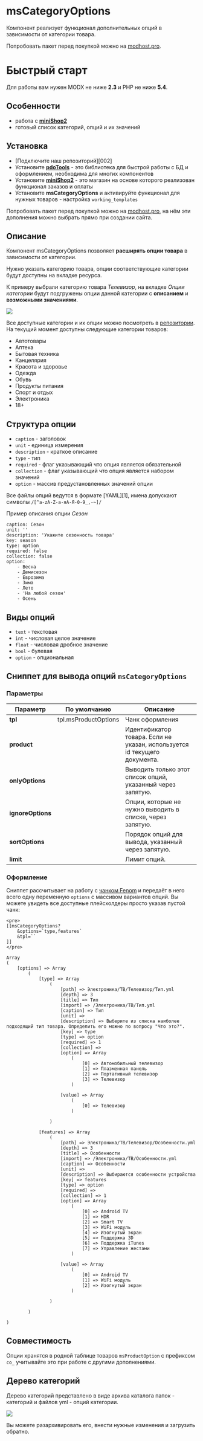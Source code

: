 # msCategoryOptions

Компонент реализует функционал дополнительных опций в зависимости от категории товара.

Попробовать пакет перед покупкой можно на [modhost.pro][4].

# Быстрый старт

Для работы вам нужен MODX не ниже **2.3** и PHP не ниже **5.4**.

## Особенности

- работа с [**miniShop2**][0102]
- готовый список категорий, опций и их значений

## Установка

- [Подключите наш репозиторий][002]
- Установите [**pdoTools**][0101] - это библиотека для быстрой работы с БД и оформлением, необходима для многих компонентов
- Установите [**miniShop2**][0102] - это магазин на основе которого реализован функционал заказов и оплаты
- Установите **msCategoryOptions** и активируйте функционал для нужных товаров - настройка `working_templates`

Попробовать пакет перед покупкой можно на [modhost.pro][4], на нём эти дополнения можно выбрать прямо при создании сайта.

## Описание

Компонент msCategoryOptions позволяет **расширять опции товара** в зависимости от категории. 

Нужно указать категорию товара, опции соответствующие категории будут доступны на вкладке ресурса.

К примеру выбрали категорию товара *Телевизор*, на вкладке *Опции категории* будут подгружены опции данной категории с **описанием** и **возможными значениями**.

[![](https://file.modx.pro/files/3/1/f/31f9af8b22b8ad0cef4b0a3f6006d3b8s.jpg)](https://file.modx.pro/files/3/1/f/31f9af8b22b8ad0cef4b0a3f6006d3b8.jpg)

Все доступные категории и их опции можно посмотреть в [репозитории][5]. На текущий момент доступны следующие категории товаров:
* Автотовары
* Аптека
* Бытовая техника
* Канцелярия
* Красота и здоровье
* Одежда
* Обувь
* Продукты питания
* Спорт и отдых
* Электроника
* 18+

## Структура опции

* `caption` - заголовок
* `unit` - единица измерения
* `description` - краткое описание
* `type` - тип
* `required` - флаг указывающий что опция является обязательной
* `collection` - флаг указывающий что опция является набором значений
* `option` - массив предустановленных значений опции

Все файлы опций ведутся в формате [YAML][1], имена допускают символы `/[^a-zA-Z-а-яА-Я-0-9_,-~]/`

Пример описания опции *Сезон*

```
caption: Сезон
unit: ''
description: 'Укажите сезонность товара'
key: season
type: option
required: false
collection: false
option:
    - Весна
    - Демисезон
    - Еврозима
    - Зима
    - Лето
    - 'На любой сезон'
    - Осень
```

## Виды опций

* `text` - текстовая
* `int` - числовая целое значение
* `float` - числовая дробное значение
* `bool` - булевая
* `option` - опциональная


## Сниппет для вывода опций `msCategoryOptions`

### Параметры

| Параметр    | По умолчанию  | Описание                                                                  |
| ----------------- | -------------------- | ------------------------------------------------------------------------- |
| **tpl**           | tpl.msProductOptions | Чанк оформления                                                           |
| **product**       |                      | Идентификатор товара. Если не указан, используется id текущего документа. |
| **onlyOptions**   |                      | Выводить только этот список опций, указанный через запятую.               |
| **ignoreOptions** |                      | Опции, которые не нужно выводить в списке, через запятую.                 |
| **sortOptions**   |                      | Порядок опций для вывода, указанный через запятую.                        |
| **limit**         |                      | Лимит опций.                     |


### Оформление

Сниппет рассчитывает на работу с [чанком Fenom][010103] и передаёт в него всего одну переменную `options` с массивом вариантов опций.
Вы можете увидеть все доступные плейсхолдеры просто указав пустой чанк:

```
<pre>
[[msCategoryOptions?
    &options=`type,features`
    &tpl=``
]]
</pre>

Array
(
    [options] => Array
        (
            [type] => Array
                (
                    [path] => Электроника/ТВ/Телевизор/Тип.yml
                    [depth] => 3
                    [title] => Тип
                    [import] => /Электроника/ТВ/Тип.yml
                    [caption] => Тип
                    [unit] => 
                    [description] => Выберите из списка наиболее подходящий тип товара. Определить его можно по вопросу "Что это?".
                    [key] => type
                    [type] => option
                    [required] => 1
                    [collection] => 
                    [option] => Array
                        (
                            [0] => Автомобильный телевизор
                            [1] => Плазменная панель
                            [2] => Портативный телевизор
                            [3] => Телевизор
                        )

                    [value] => Array
                        (
                            [0] => Телевизор
                        )

                )

            [features] => Array
                (
                    [path] => Электроника/ТВ/Телевизор/Особенности.yml
                    [depth] => 3
                    [title] => Особенности
                    [import] => /Электроника/ТВ/Особенности.yml
                    [caption] => Особенности
                    [unit] => 
                    [description] => Выбираются особенности устройства
                    [key] => features
                    [type] => option
                    [required] => 
                    [collection] => 1
                    [option] => Array
                        (
                            [0] => Android TV
                            [1] => HDR
                            [2] => Smart TV
                            [3] => WiFi модуль
                            [4] => Изогнутый экран
                            [5] => Поддержка 3D
                            [6] => Поддержка iTunes
                            [7] => Управление жестами
                        )

                    [value] => Array
                        (
                            [0] => Android TV
                            [1] => WiFi модуль
                            [2] => Изогнутый экран
                        )

                )

        )

)
```


## Совместимость

Опции хранятся в родной таблице товаров `msProductOption` c префиксом `co_` учитывайте это при работе с другими дополнениями.

## Дерево категорий

Дерево категорий представлено в виде архива каталога папок - категорий и файлов yml - опций категории. 

[![](https://file.modx.pro/files/1/3/2/132a08410a4f34469a4e6bdd8f1234d4s.jpg)](https://file.modx.pro/files/1/3/2/132a08410a4f34469a4e6bdd8f1234d4.jpg)

Вы можете разархивировать его, внести нужные изменения и загрузить обратно.

 

[2]: https://modstore.pro/info/connection
[4]: https://modhost.pro
[5]: https://github.com/vgrish/ecommerce-product-categories

[0101]: /ru/01_Компоненты/01_pdoTools/
[010103]: /ru/01_Компоненты/01_pdoTools/03_Парсер.md
[0102]: /ru/01_Компоненты/02_miniShop2/
